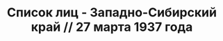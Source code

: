 ---
title: Список лиц - Западно-Сибирский край // 27 марта 1937 года
description: РГАСПИ, ф.17, т.1, оп.171, дело 409, лист 40
images:
- /disk/pictures/v01/17-171-409-040.jpg
- /disk/pictures/v01/17-171-409-041.jpg
- /disk/pictures/v01/17-171-409-042.jpg
- /disk/pictures/v01/17-171-409-043.jpg
- /disk/pictures/v01/17-171-409-044.jpg
- /disk/pictures/v01/17-171-409-045.jpg
---